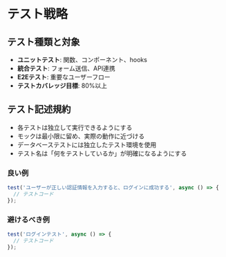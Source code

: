 # テスト戦略

## テスト種類と対象

- **ユニットテスト**: 関数、コンポーネント、hooks
- **統合テスト**: フォーム送信、API連携
- **E2Eテスト**: 重要なユーザーフロー
- **テストカバレッジ目標**: 80%以上

## テスト記述規約

- 各テストは独立して実行できるようにする
- モックは最小限に留め、実際の動作に近づける
- データベーステストには独立したテスト環境を使用
- テスト名は「何をテストしているか」が明確になるようにする

### 良い例

```typescript
test('ユーザーが正しい認証情報を入力すると、ログインに成功する', async () => {
  // テストコード
});
```

### 避けるべき例

```typescript
test('ログインテスト', async () => {
  // テストコード
});
```
